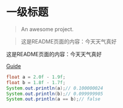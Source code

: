 # 一级标题

> An awesome project.

> 这是README页面的内容：今天天气真好

这是README页面的内容：今天天气真好

[Guide](./guide.md)

```java
float a = 2.0f - 1.9f;
float b = 1.8f - 1.7f;
System.out.println(a);// 0.100000024
System.out.println(b);// 0.099999905
System.out.println(a == b);// false
```

